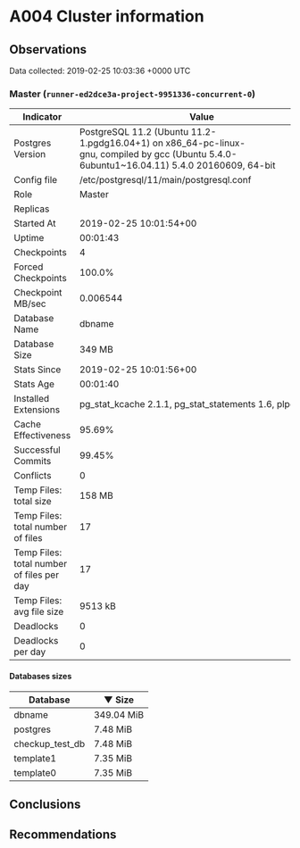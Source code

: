 # A004 Cluster information #

## Observations ##
Data collected: 2019-02-25 10:03:36 +0000 UTC  


### Master (`runner-ed2dce3a-project-9951336-concurrent-0`) ###

 Indicator | Value
-----------|-------
Postgres Version | PostgreSQL&nbsp;11.2&nbsp;(Ubuntu&nbsp;11.2-1.pgdg16.04+1)&nbsp;on&nbsp;x86_64-pc-linux-gnu,&nbsp;compiled&nbsp;by&nbsp;gcc&nbsp;(Ubuntu&nbsp;5.4.0-6ubuntu1~16.04.11)&nbsp;5.4.0&nbsp;20160609,&nbsp;64-bit
Config file | /etc/postgresql/11/main/postgresql.conf
Role | Master
Replicas | 
Started At | 2019-02-25&nbsp;10:01:54+00
Uptime | 00:01:43
Checkpoints | 4
Forced Checkpoints | 100.0%
Checkpoint MB/sec | 0.006544
Database Name | dbname
Database Size | 349&nbsp;MB
Stats Since | 2019-02-25&nbsp;10:01:56+00
Stats Age | 00:01:40
Installed Extensions | pg_stat_kcache&nbsp;2.1.1,&nbsp;pg_stat_statements&nbsp;1.6,&nbsp;plpgsql&nbsp;1.0
Cache Effectiveness | 95.69%
Successful Commits | 99.45%
Conflicts | 0
Temp Files: total size | 158&nbsp;MB
Temp Files: total number of files | 17
Temp Files: total number of files per day | 17
Temp Files: avg file size | 9513&nbsp;kB
Deadlocks | 0
Deadlocks per day | 0

#### Databases sizes ####
Database | &#9660;&nbsp;Size
---------|------
dbname | 349.04&nbsp;MiB
postgres | 7.48&nbsp;MiB
checkup_test_db | 7.48&nbsp;MiB
template1 | 7.35&nbsp;MiB
template0 | 7.35&nbsp;MiB


## Conclusions ##


## Recommendations ##

